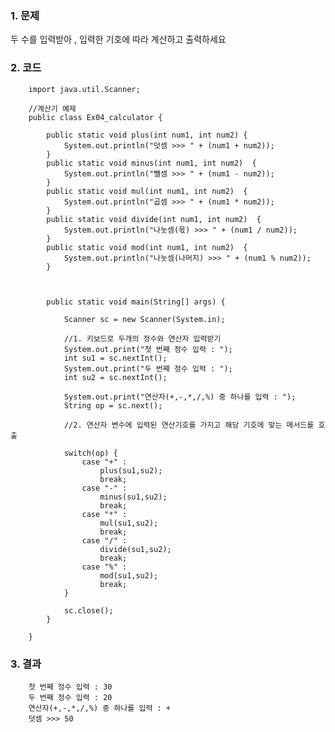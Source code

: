 ### 1. 문제
두 수를 입력받아 , 입력한 기호에 따라 계산하고 출력하세요

### 2. 코드

        import java.util.Scanner;

        //계산기 예제
        public class Ex04_calculator {

            public static void plus(int num1, int num2) {
                System.out.println("덧셈 >>> " + (num1 + num2));
            }
            public static void minus(int num1, int num2)  {
                System.out.println("뺄셈 >>> " + (num1 - num2));
            }
            public static void mul(int num1, int num2)  {
                System.out.println("곱셈 >>> " + (num1 * num2));
            }
            public static void divide(int num1, int num2)  {
                System.out.println("나눗셈(몫) >>> " + (num1 / num2));
            }
            public static void mod(int num1, int num2)  {
                System.out.println("나눗셈(나머지) >>> " + (num1 % num2));
            }

            
            
            public static void main(String[] args) {

                Scanner sc = new Scanner(System.in);
                
                //1. 키보드로 두개의 정수와 연산자 입력받기
                System.out.print("첫 번째 정수 입력 : ");
                int su1 = sc.nextInt();
                System.out.print("두 번째 정수 입력 : ");
                int su2 = sc.nextInt();
            
                System.out.print("연산자(+,-,*,/,%) 중 하나를 입력 : ");
                String op = sc.next();
                
                //2. 연산자 변수에 입력된 연산기호를 가지고 해당 기호에 맞는 메서드를 호출
                
                switch(op) {
                    case "+" :
                        plus(su1,su2);
                        break;
                    case "-" :
                        minus(su1,su2);
                        break;
                    case "*" :
                        mul(su1,su2);
                        break;
                    case "/" :
                        divide(su1,su2);
                        break;
                    case "%" :
                        mod(su1,su2);
                        break;
                }
                
                sc.close();
            }

        }

### 3. 결과

        첫 번째 정수 입력 : 30
        두 번째 정수 입력 : 20
        연산자(+,-,*,/,%) 중 하나를 입력 : +
        덧셈 >>> 50


